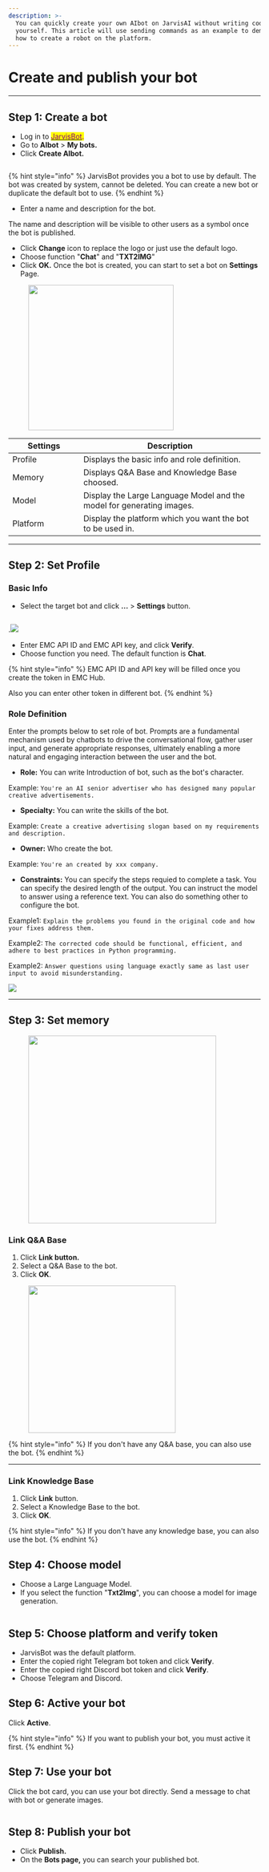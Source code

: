 ```yaml
---
description: >-
  You can quickly create your own AIbot on JarvisAI without writing code
  yourself. This article will use sending commands as an example to demonstrate
  how to create a robot on the platform.
---
```


# Create and publish your bot

***

## Step 1: Create a bot <a href="#step-1-create-a-bot" id="step-1-create-a-bot"></a>

* Log in to [<mark style="color:purple;">JarvisBot</mark>](https://jarvisbot.emchub.ai/)<mark style="color:purple;">.</mark>
* Go to **AIbot** > **My bots.**
* Click **Create AIbot.**

<figure><img src="../.gitbook/assets/image (4).png" alt=""><figcaption></figcaption></figure>

{% hint style="info" %}
JarvisBot provides you a bot to use by default. The bot was created by system, cannot be deleted. You can create a new bot or duplicate the default bot to use.
{% endhint %}

* Enter a name and description for the bot.                                                                                     &#x20;

&#x20;      The name and description will be visible to other users as a symbol once the bot is published.&#x20;

* Click **Change** icon to replace the logo or just use the default logo.
* Choose function "**Chat**" and "**TXT2IMG**"
* Click **OK.** Once the bot is created, you can start to set a bot on **Settings** Page.

<div align="left">

<figure><img src="../.gitbook/assets/image (1).png" alt="" width="290"><figcaption></figcaption></figure>

</div>

<table><thead><tr><th width="126">Settings</th><th>Description</th></tr></thead><tbody><tr><td>Profile</td><td>Displays the basic info and role definition.</td></tr><tr><td>Memory</td><td>Displays Q&#x26;A Base and Knowledge Base choosed.</td></tr><tr><td>Model</td><td>Display the Large Language Model and the model for generating images.</td></tr><tr><td>Platform</td><td>Display the platform which you want the bot to be used in.</td></tr></tbody></table>

***

## Step 2: Set Profile <a href="#step-1-create-a-bot" id="step-1-create-a-bot"></a>

### Basic Info

* Select the target bot and click **...** > **Settings** button.

<div align="left">

<figure><img src="../.gitbook/assets/image (3).png" alt=""><figcaption></figcaption></figure>

</div>

&#x20;.![](<../.gitbook/assets/image (8).png>)

* Enter EMC API ID and EMC API key, and click **Verify**.
* Choose function you need. The default function is **Chat**.

{% hint style="info" %}
EMC API ID and API key will be filled once you create the token in EMC Hub.

Also you can enter other token in different bot.
{% endhint %}

### Role Definition

Enter the prompts below to set role of bot. Prompts are a fundamental mechanism used by chatbots to drive the conversational flow, gather user input, and generate appropriate responses, ultimately enabling a more natural and engaging interaction between the user and the bot.

* **Role:** You can write Introduction of bot, such as the bot's character.

&#x20;      Example: `You're an AI senior advertiser who has designed many popular creative advertisements.`

* **Specialty:** You can write the skills of the bot.

&#x20;     Example: `Create a creative advertising slogan based on my requirements and description.`

* **Owner:** Who create the bot.

&#x20;      Example: `You're an created by xxx company.`

* **Constraints:** You can specify the steps requied to complete a task. You can specify the desired length of the output. You can instruct the model to answer using a reference text. You can also do something other to configure the bot.

&#x20;     Example1: `Explain the problems you found in the original code and how your fixes address them.`

&#x20;     Example2: `The corrected code should be functional, efficient, and adhere to best practices in Python programming.`

&#x20;     Example2: `Answer questions using language exactly same as last user input to avoid misunderstanding.`

&#x20;![](<../.gitbook/assets/image (69).png>)

***

## Step 3: Set memory <a href="#step-1-create-a-bot" id="step-1-create-a-bot"></a>

<div align="left">

<figure><img src="../.gitbook/assets/image (11).png" alt="" width="375"><figcaption></figcaption></figure>

</div>

### Link Q\&A Base <a href="#step-1-create-a-bot" id="step-1-create-a-bot"></a>

1. Click **Link button.**
2. Select a Q\&A Base to the bot.
3. Click **OK**.

<div align="left">

<figure><img src="../.gitbook/assets/image (9).png" alt="" width="294"><figcaption></figcaption></figure>

</div>

{% hint style="info" %}
If you don't have any Q\&A base, you can also use the bot.
{% endhint %}

***

### Link Knowledge Base <a href="#step-1-create-a-bot" id="step-1-create-a-bot"></a>

1. Click **Link** button.
2. Select a Knowledge Base to the bot.
3. Click **OK**.

{% hint style="info" %}
If you don't have any knowledge base, you can also use the bot.
{% endhint %}

## Step 4: Choose model <a href="#step-1-create-a-bot" id="step-1-create-a-bot"></a>

* Choose a Large Language Model.
* If you select the function "**Txt2Img**", you can choose a model for image generation.

<figure><img src="../.gitbook/assets/image (70).png" alt=""><figcaption></figcaption></figure>

## Step 5: Choose platform and verify token <a href="#step-1-create-a-bot" id="step-1-create-a-bot"></a>

* JarvisBot was the default platform.
* Enter the copied right Telegram bot token and click **Verify**.
* Enter the copied right Discord bot token and click **Verify**.
* Choose Telegram and Discord.

## Step 6: Active your bot <a href="#step-1-create-a-bot" id="step-1-create-a-bot"></a>

Click **Active**.

{% hint style="info" %}
If you want to publish your bot, you must active it first.
{% endhint %}

## Step 7: Use your bot <a href="#step-1-create-a-bot" id="step-1-create-a-bot"></a>

Click the bot card, you can use your bot directly. Send a message to chat with bot or generate images.

<figure><img src="../.gitbook/assets/image (7).png" alt=""><figcaption></figcaption></figure>

## Step 8: Publish your bot <a href="#step-1-create-a-bot" id="step-1-create-a-bot"></a>

* Click **Publish.**
* On the **Bots page,** you can search your published bot.






